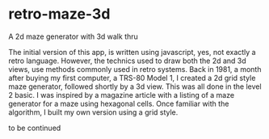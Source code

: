 # retro-maze-3d

A 2d maze generator with 3d walk thru

The initial version of this app, is written using javascript, yes, not exactly a retro language.  However, the technics used to draw both the 2d and 3d views, use methods commonly used in retro systems.  Back in 1981, a month after buying my first computer, a TRS-80 Model 1, I created a 2d grid style maze generator, followed shortly by a 3d view.  This was all done in the level 2 basic.  I was inspired by a magazine article with a listing of a maze generator for a maze using hexagonal cells.  Once familiar with the algorithm, I built my own version using a grid style.

to be continued
